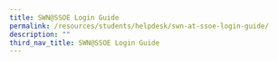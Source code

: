 ```yaml
---
title: SWN@SSOE Login Guide
permalink: /resources/students/helpdesk/swn-at-ssoe-login-guide/
description: ""
third_nav_title: SWN@SSOE Login Guide
---
```

